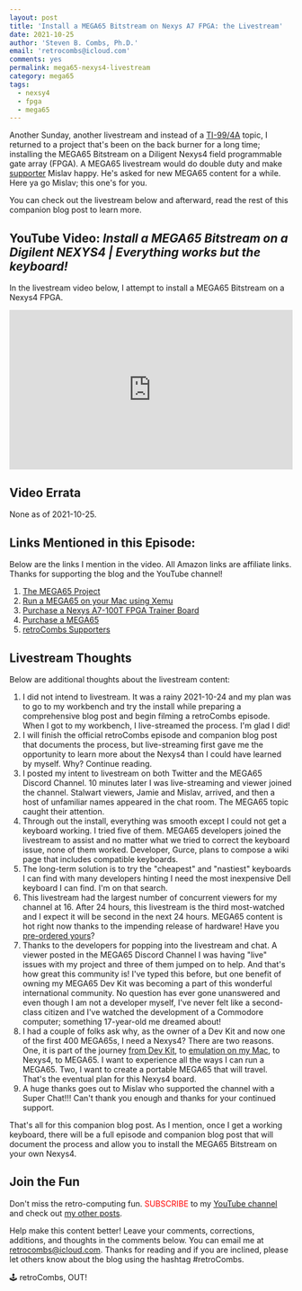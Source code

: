 ```yaml
---
layout: post
title: 'Install a MEGA65 Bitstream on Nexys A7 FPGA: the Livestream'
date: 2021-10-25
author: 'Steven B. Combs, Ph.D.'
email: 'retrocombs@icloud.com'
comments: yes
permalink: mega65-nexys4-livestream
category: mega65
tags:
  - nexsy4
  - fpga
  - mega65
---
```


Another Sunday, another livestream and instead of a [TI-99/4A](https://www.stevencombs.com/ti994a) topic, I returned to a project that's been on the back burner for a long time; installing the MEGA65 Bitstream on a Diligent Nexys4 field programmable gate array (FPGA). A MEGA65 livestream would do double duty and make [supporter](https://www.stevencombs.com/supporters) Mislav happy. He's asked for new MEGA65 content for a while. Here ya go Mislav; this one's for you.

You can check out the livestream below and afterward, read the rest of this companion blog post to learn more.

## YouTube Video: _Install a MEGA65 Bitstream on a Digilent NEXYS4 | Everything works but the keyboard!_

In the livestream video below, I attempt to install a MEGA65 Bitstream on a Nexys4 FPGA.

<div style="position:relative;padding-top:56.25%;"><p><iframe src="https://www.youtube.com/embed/Rfum3aKsCBw" frameborder="0" allowfullscreen="true" mozallowfullscreen="true" webkitallowfullscreen="true" style="position:absolute;top:0;left:0;width:100%;height:100%;"></iframe></p></div>

## Video Errata

None as of 2021-10-25.

## Links Mentioned in this Episode:

Below are the links I mention in the video. All Amazon links are affiliate links. Thanks for supporting the blog and the YouTube channel!

1. [The MEGA65 Project](https://www.mega65.org)
2. [Run a MEGA65 on your Mac using Xemu](https://www.stevencombs.com/xemu-on-mac)
3. [Purchase a Nexys A7-100T FPGA Trainer Board](https://amzn.to/2Zj3BRX)
4. [Purchase a MEGA65](https://shop.trenz-electronic.de/en/TE0765-03-S001-MEGA65-highly-advanced-C64-and-C65-compatible-8-bit-computer?c=564)
5. [retroCombs Supporters](https://www.stevencombs.com/supporters)

## Livestream Thoughts

Below are additional thoughts about the livestream content:

1. I did not intend to livestream. It was a rainy 2021-10-24 and my plan was to go to my workbench and try the install while preparing a comprehensive blog post and begin filming a retroCombs episode. When I got to my workbench, I live-streamed the process. I'm glad I did!
2. I will finish the official retroCombs episode and companion blog post that documents the process, but live-streaming first gave me the opportunity to learn more about the Nexys4 than I could have learned by myself. Why? Continue reading.
3. I posted my intent to livestream on both Twitter and the MEGA65 Discord Channel. 10 minutes later I was live-streaming and viewer joined the channel. Stalwart viewers, Jamie and Mislav, arrived, and then a host of unfamiliar names appeared in the chat room. The MEGA65 topic caught their attention.
4. Through out the install, everything was smooth except I could not get a keyboard working. I tried five of them. MEGA65 developers joined the livestream to assist and no matter what we tried to correct the keyboard issue, none of them worked. Developer, Gurce, plans to compose a wiki page that includes compatible keyboards.
5. The long-term solution is to try the "cheapest" and "nastiest" keyboards I can find with many developers hinting I need the most inexpensive Dell keyboard I can find. I'm on that search.
6. This livestream had the largest number of concurrent viewers for my channel at 16. After 24 hours, this livestream is the third most-watched and I expect it will be second in the next 24 hours. MEGA65 content is hot right now thanks to the impending release of hardware! Have you [pre-ordered yours](https://www.mega65.org)?
7. Thanks to the developers for popping into the livestream and chat. A viewer posted in the MEGA65 Discord Channel I was having "live" issues with my project and three of them jumped on to help. And that's how great this community is! I've typed this before, but one benefit of owning my MEGA65 Dev Kit was becoming a part of this wonderful international community. No question has ever gone unanswered and even though I am not a developer myself, I've never felt like a second-class citizen and I've watched the development of a Commodore computer; something 17-year-old me dreamed about!
8. I had a couple of folks ask why, as the owner of a Dev Kit and now one of the first 400 MEGA65s, I need a Nexys4? There are two reasons. One, it is part of the journey [from Dev Kit](https://www.stevencombs.com/mega65-1), to [emulation on my Mac](https://www.stevencombs.com/xemu-on-mac), to Nexys4, to MEGA65. I want to experience all the ways I can run a MEGA65. Two, I want to create a portable MEGA65 that will travel. That's the eventual plan for this Nexys4 board.
9. A huge thanks goes out to Mislav who supported the channel with a Super Chat!!! Can't thank you enough and thanks for your continued support.

That's all for this companion blog post. As I mention, once I get a working keyboard, there will be a full episode and companion blog post that will document the process and allow you to install the MEGA65 Bitstream on your own Nexys4.

## Join the Fun

Don't miss the retro-computing fun. <font color="red">SUBSCRIBE</font> to my [YouTube channel](https://www.youtube.com/stevencombs) and check out [my other posts](https://www.stevencombs.com).

Help make this content better! Leave your comments, corrections, additions, and thoughts in the comments below. You can email me at [retrocombs@icloud.com](mailto:retrocombs@icloud.com). Thanks for reading and if you are inclined, please let others know about the blog using the hashtag #retroCombs.

🕹️ retroCombs, OUT!